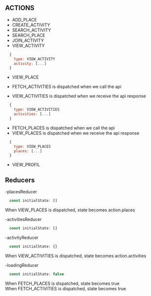 ## ACTIONS

- ADD_PLACE
- CREATE_ACTIVITY
- SEARCH_ACTIVITY
- SEARCH_PLACE
- JOIN_ACTIVITY
- VIEW_ACTIVITY
```javascript
  {
    type: VIEW_ACTIVITY
    activity: [...]
  }
```

- VIEW_PLACE

- FETCH_ACTIVITIES is dispatched when we call the api
- VIEW_ACTIVITIES is dispatched when we receive the api response

```javascript
  {
    type: VIEW_ACTIVITIES
    activities: [...]
  }
```

- FETCH_PLACES is dispatched when we call the api
- VIEW_PLACES is dispatched when we receive the api response

```javascript
  {
    type: VIEW_PLACES
    places: [...]
  }
```

- VIEW_PROFIL

## Reducers

-placesReducer

```javascript
  const initialState: []
```

When VIEW_PLACES is dispatched, state becomes action.places

-activitiesReducer

```javascript
  const initialState: []
```

-activityReducer
```javascript
  const initialState: {}
```

When VIEW_ACTIVITIES is dispatched, state becomes action.activities

-loadingReducer

```javascript
  const initialState: false
```

When FETCH_PLACES is dispatched, state becomes true  
When FETCH_ACTIVITIES is dispatched, state becomes true
